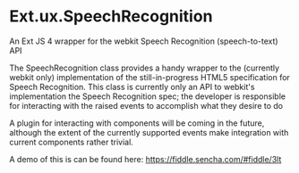 Ext.ux.SpeechRecognition
========================

An Ext JS 4 wrapper for the webkit Speech Recognition (speech-to-text) API

The SpeechRecognition class provides a handy wrapper to the (currently webkit only) implementation of the still-in-progress HTML5 specification for Speech Recognition. This class is currently only an API to webkit's implementation the Speech Recognition spec; the developer is responsible for interacting with the raised events to accomplish what they desire to do

A plugin for interacting with components will be coming in the future, although the extent of the currently supported events make integration with current components rather trivial.

A demo of this is can be found here: https://fiddle.sencha.com/#fiddle/3lt
